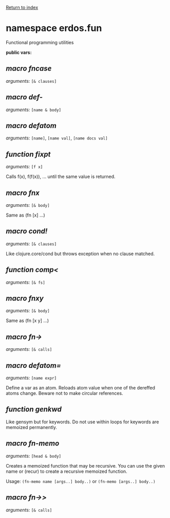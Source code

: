 [Return to index](index.md)

# namespace erdos.fun

Functional programming utilities

__public vars:__ 

## _macro_ *fncase* 

_arguments:_ `[& clauses]`

## _macro_ *def-* 

_arguments:_ `[name & body]`

## _macro_ *defatom* 

_arguments:_ `[name]`, `[name val]`, `[name docs val]`

## _function_ *fixpt* 

_arguments:_ `[f x]`

Calls f(x), f(f(x)), ... until the same value is returned.

## _macro_ *fnx* 

_arguments:_ `[& body]`

Same as (fn [x] ...)

## _macro_ *cond!* 

_arguments:_ `[& clauses]`

Like clojure.core/cond but throws exception when no clause matched.

## _function_ *comp<* 

_arguments:_ `[& fs]`

## _macro_ *fnxy* 

_arguments:_ `[& body]`

Same as (fn [x y] ...)

## _macro_ *fn->* 

_arguments:_ `[& calls]`

## _macro_ *defatom=* 

_arguments:_ `[name expr]`

Define a var as an atom. Reloads atom value when one of the dereffed atoms change. Beware not to make circular references.

## _function_ *genkwd* 

Like gensym but for keywords. Do not use within loops for keywords are memoized permanently.

## _macro_ *fn-memo* 

_arguments:_ `[head & body]`

Creates a memoized function that may be recursive.
   You can use the given name or (recur) to create a
   recursive memoized function.

   Usage: `(fn-memo name [args..] body..)`
       or `(fn-memo [args..] body..)`

## _macro_ *fn->>* 

_arguments:_ `[& calls]`


